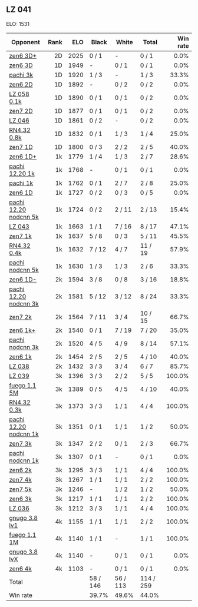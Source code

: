 ## LZ 041 ##

ELO: 1531

Opponent | Rank | ELO | Black | White | Total | Win rate
---------|-----:|----:|-------|-------|-------|-------:
[zen6 3D+](zen6%203D+.md) | 2D | 2025 | 0 / 1 | - | 0 / 1 | 0.0%
[zen6 3D](zen6%203D.md) | 1D | 1949 | - | 0 / 1 | 0 / 1 | 0.0%
[pachi 3k](pachi%203k.md) | 1D | 1920 | 1 / 3 | - | 1 / 3 | 33.3%
[zen6 2D](zen6%202D.md) | 1D | 1892 | - | 0 / 2 | 0 / 2 | 0.0%
[LZ 058 0.1k](LZ%20058%200.1k.md) | 1D | 1890 | 0 / 1 | 0 / 1 | 0 / 2 | 0.0%
[zen7 2D](zen7%202D.md) | 1D | 1877 | 0 / 1 | 0 / 1 | 0 / 2 | 0.0%
[LZ 046](LZ%20046.md) | 1D | 1861 | 0 / 2 | - | 0 / 2 | 0.0%
[RN4.32 0.8k](RN4.32%200.8k.md) | 1D | 1832 | 0 / 1 | 1 / 3 | 1 / 4 | 25.0%
[zen7 1D](zen7%201D.md) | 1D | 1800 | 0 / 3 | 2 / 2 | 2 / 5 | 40.0%
[zen6 1D+](zen6%201D+.md) | 1k | 1779 | 1 / 4 | 1 / 3 | 2 / 7 | 28.6%
[pachi 12.20 1k](pachi%2012.20%201k.md) | 1k | 1768 | - | 0 / 1 | 0 / 1 | 0.0%
[pachi 1k](pachi%201k.md) | 1k | 1762 | 0 / 1 | 2 / 7 | 2 / 8 | 25.0%
[zen6 1D](zen6%201D.md) | 1k | 1727 | 0 / 2 | 0 / 3 | 0 / 5 | 0.0%
[pachi 12.20 nodcnn 5k](pachi%2012.20%20nodcnn%205k.md) | 1k | 1724 | 0 / 2 | 2 / 11 | 2 / 13 | 15.4%
[LZ 043](LZ%20043.md) | 1k | 1663 | 1 / 1 | 7 / 16 | 8 / 17 | 47.1%
[zen7 1k](zen7%201k.md) | 1k | 1637 | 5 / 8 | 0 / 3 | 5 / 11 | 45.5%
[RN4.32 0.4k](RN4.32%200.4k.md) | 1k | 1632 | 7 / 12 | 4 / 7 | 11 / 19 | 57.9%
[pachi nodcnn 5k](pachi%20nodcnn%205k.md) | 1k | 1630 | 1 / 3 | 1 / 3 | 2 / 6 | 33.3%
[zen6 1D-](zen6%201D-.md) | 2k | 1594 | 3 / 8 | 0 / 8 | 3 / 16 | 18.8%
[pachi 12.20 nodcnn 3k](pachi%2012.20%20nodcnn%203k.md) | 2k | 1581 | 5 / 12 | 3 / 12 | 8 / 24 | 33.3%
[zen7 2k](zen7%202k.md) | 2k | 1564 | 7 / 11 | 3 / 4 | 10 / 15 | 66.7%
[zen6 1k+](zen6%201k+.md) | 2k | 1540 | 0 / 1 | 7 / 19 | 7 / 20 | 35.0%
[pachi nodcnn 3k](pachi%20nodcnn%203k.md) | 2k | 1520 | 4 / 5 | 4 / 9 | 8 / 14 | 57.1%
[zen6 1k](zen6%201k.md) | 2k | 1454 | 2 / 5 | 2 / 5 | 4 / 10 | 40.0%
[LZ 038](LZ%20038.md) | 2k | 1432 | 3 / 3 | 3 / 4 | 6 / 7 | 85.7%
[LZ 039](LZ%20039.md) | 3k | 1396 | 3 / 3 | 2 / 2 | 5 / 5 | 100.0%
[fuego 1.1 5M](fuego%201.1%205M.md) | 3k | 1389 | 0 / 5 | 4 / 5 | 4 / 10 | 40.0%
[RN4.32 0.3k](RN4.32%200.3k.md) | 3k | 1373 | 3 / 3 | 1 / 1 | 4 / 4 | 100.0%
[pachi 12.20 nodcnn 1k](pachi%2012.20%20nodcnn%201k.md) | 3k | 1351 | 0 / 1 | 1 / 1 | 1 / 2 | 50.0%
[zen7 3k](zen7%203k.md) | 3k | 1347 | 2 / 2 | 0 / 1 | 2 / 3 | 66.7%
[pachi nodcnn 1k](pachi%20nodcnn%201k.md) | 3k | 1307 | 0 / 1 | - | 0 / 1 | 0.0%
[zen6 2k](zen6%202k.md) | 3k | 1295 | 3 / 3 | 1 / 1 | 4 / 4 | 100.0%
[zen7 4k](zen7%204k.md) | 3k | 1267 | 1 / 1 | 1 / 1 | 2 / 2 | 100.0%
[zen7 5k](zen7%205k.md) | 3k | 1246 | - | 1 / 2 | 1 / 2 | 50.0%
[zen6 3k](zen6%203k.md) | 3k | 1217 | 1 / 1 | 1 / 1 | 2 / 2 | 100.0%
[LZ 036](LZ%20036.md) | 3k | 1212 | 3 / 3 | 1 / 1 | 4 / 4 | 100.0%
[gnugo 3.8 lv1](gnugo%203.8%20lv1.md) | 4k | 1155 | 1 / 1 | 1 / 1 | 2 / 2 | 100.0%
[fuego 1.1 1M](fuego%201.1%201M.md) | 4k | 1140 | 1 / 1 | - | 1 / 1 | 100.0%
[gnugo 3.8 lvX](gnugo%203.8%20lvX.md) | 4k | 1140 | - | 0 / 1 | 0 / 1 | 0.0%
[zen6 4k](zen6%204k.md) | 4k | 1103 | - | 0 / 1 | 0 / 1 | 0.0%
Total | | | 58 / 146 | 56 / 113 | 114 / 259 | 
Win rate| | | 39.7% | 49.6% | 44.0% | 

